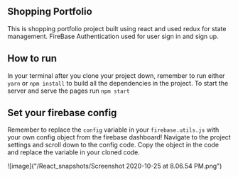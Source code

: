 ## Shopping Portfolio
This is shopping portfolio project built using react and used redux for state management.
FireBase Authentication used for user sign in and sign up.

## How to run
In your terminal after you clone your project down, remember to run either `yarn` or `npm install` to build all the dependencies in the project.
To start the server and serve the pages run `npm start`

## Set your firebase config
Remember to replace the `config` variable in your `firebase.utils.js` with your own config object from the firebase dashboard! Navigate to the project settings and scroll down to the config code. Copy the object in the code and replace the variable in your cloned code.

![image]("/React_snapshots/Screenshot 2020-10-25 at 8.06.54 PM.png")

